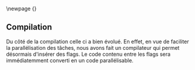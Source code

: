 \newpage {}

## Compilation

Du côté de la compilation celle ci a bien évolué. En effet, en vue de faciliter
la parallélisation des tâches, nous avons fait un compilateur qui permet
désormais d'insérer des flags. Le code contenu entre les flags sera
immédiatemment converti en un code parallélisable.


